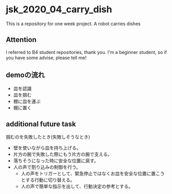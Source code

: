 # jsk_2020_04_carry_dish
This is a repository for one week project. A robot carries dishes
## Attention
I referred to B4 student repositories, thank you. I'm a beginner student, so if you have some advise, please tell me!

## demoの流れ
- 皿を認識
- 皿を掴む
- 棚に皿を運ぶ
- 棚に置く

## additional future task
掴むのを失敗したとき(失敗しそうなとき)
- 壁を使いながら皿を持ち上げる。
- 片方の腕で失敗した際にもう片方の腕で支える。
- 落ちそうになった時に安全な位置に戻す。
- 人の声で割り込みの制御を行う。
  - 人の声をトリガーとして、緊急停止ではなくお皿を安全な位置に置こうとする行動に切り替える。
  - 人の声で簡単な指示を出して、行動決定の参考とする。
